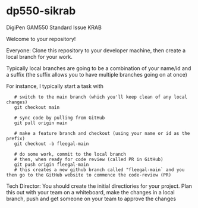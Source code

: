 # dp550-sikrab
DigiPen GAM550 Standard Issue KRAB

Welcome to your repository!

Everyone: Clone this repository to your developer machine, then create a local branch for your work.  

Typically local branches are going to be a combination of your name/id and a suffix (the suffix allows you to have multiple branches going on at once)

For instance, I typically start a task with
```
   # switch to the main branch (which you'll keep clean of any local changes) 
   git checkout main

   # sync code by pulling from GitHub
   git pull origin main

   # make a feature branch and checkout (using your name or id as the prefix)
   git checkout -b fleegal-main

   # do some work, commit to the local branch
   # then, when ready for code review (called PR in GitHub)
   git push origin fleegal-main
   # this creates a new github branch called "fleegal-main` and you then go to the GitHub website to commence the code-review (PR)
```

Tech Director:  You should create the initial directiories for your project.  Plan this out with your team on a whiteboard, make the changes in a local branch, push and get someone on your team to approve the changes
